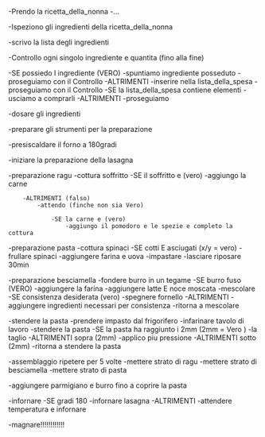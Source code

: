 -Prendo la ricetta_della_nonna -...

-Ispeziono gli ingredienti della ricetta_della_nonna

-scrivo la lista degli ingredienti

-Controllo ogni singolo ingrediente e quantita (fino alla fine)

-SE possiedo l ingrediente (VERO)
    -spuntiamo ingrediente posseduto
    -proseguiamo con il Controllo
-ALTRIMENTI
    -inserire nella lista_della_spesa
    -proseguiamo con il Controllo
-SE la lista_della_spesa contiene elementi -usciamo a comprarli -ALTRIMENTI -proseguiamo

-dosare gli ingredienti

-preparare gli strumenti per la preparazione

-presiscaldare il forno a 180gradi

-iniziare la preparazione della lasagna

-preparazione ragu
    -cottura soffritto
        -SE il soffritto e (vero)
            -aggiungo la carne

        -ALTRIMENTI (falso)
            -attendo (finche non sia Vero)

                -SE la carne e (vero)
                    -aggiungo il pomodoro e le spezie e completo la cottura

-preparazione pasta
    -cottura spinaci
        -SE cotti E asciugati (x/y = vero)
            -frullare spinaci
            -aggiungere farina e uova
            -impastare
            -lasciare riposare 30min


-preparazione besciamella
    -fondere burro in un tegame
        -SE burro fuso (VERO)
            -aggiungere la farina
            -aggiungere latte E noce moscata
            -mescolare
            -SE consistenza desiderata (vero)
                -spegnere fornello
            -ALTRIMENTI 
                -aggiungere ingredienti necessari per consistenza
                -ritorna a mescolare



-stendere la pasta
    -prendere impasto dal frigorifero
    -infarinare tavolo di lavoro
    -stendere la pasta
        -SE la pasta ha raggiunto i 2mm (2mm = Vero )
            -la taglio
        -ALTRIMENTI sopra (2mm)
            -applico piu pressione 
        -ALTRIMENTI sotto (2mm)
            -ritorna a stendere la pasta

-assemblaggio ripetere per 5 volte
  -mettere strato di ragu
  -mettere strato di besciamella
  -mettere strato di pasta

-aggiungere parmigiano e burro fino a coprire la pasta


-infornare
-SE gradi 180 
    -infornare lasagna
-ALTRIMENTI
    -attendere  temperatura e  infornare


-magnare!!!!!!!!!!!!
